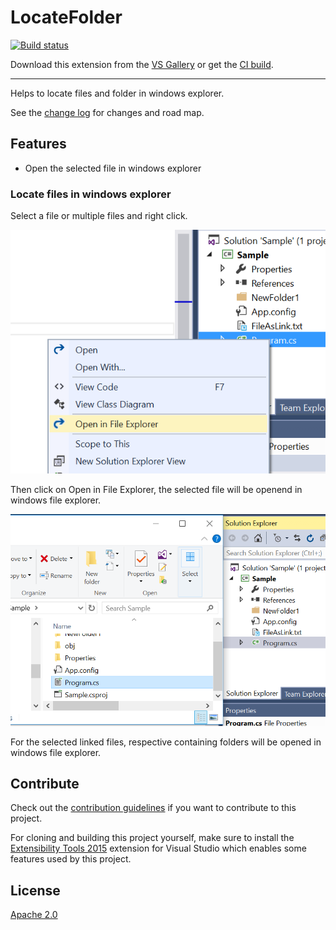 # LocateFolder

<!-- Replace this badge with your own-->
[![Build status](https://ci.appveyor.com/api/projects/status/hv6uyc059rqbc6fj?svg=true)](https://ci.appveyor.com/project/madskristensen/extensibilitytools)

<!-- Update the VS Gallery link after you upload the VSIX-->
Download this extension from the [VS Gallery](https://visualstudiogallery.msdn.microsoft.com/[GuidFromGallery])
or get the [CI build](http://vsixgallery.com/extension/106f5189-471d-40ab-9de2-687c0a3d98e4/).

---------------------------------------

Helps to locate files and folder in windows explorer. 

See the [change log](CHANGELOG.md) for changes and road map.

## Features

- Open the selected file in windows explorer

### Locate files in windows explorer
Select a file or multiple files and right click.

![File1](images/file1.png)

Then click on Open in File Explorer, the selected file will be openend in windows file explorer.

![File2](images/file2.png)

For the selected linked files, respective containing folders will be opened in windows file explorer.

## Contribute
Check out the [contribution guidelines](CONTRIBUTING.md)
if you want to contribute to this project.

For cloning and building this project yourself, make sure
to install the
[Extensibility Tools 2015](https://visualstudiogallery.msdn.microsoft.com/ab39a092-1343-46e2-b0f1-6a3f91155aa6)
extension for Visual Studio which enables some features
used by this project.

## License
[Apache 2.0](LICENSE)